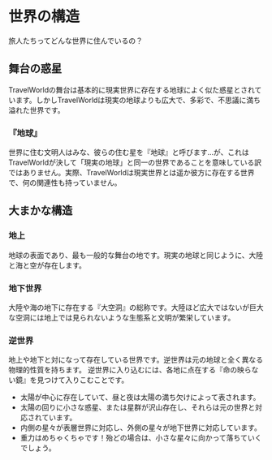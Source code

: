 # 世界の構造

旅人たちってどんな世界に住んでいるの？

## 舞台の惑星

TravelWorldの舞台は基本的に現実世界に存在する地球によく似た惑星とされています。しかしTravelWorldは現実の地球よりも広大で、多彩で、不思議に満ち溢れた世界です。

### 『地球』

世界に住む文明人はみな、彼らの住む星を『地球』と呼びます…が、これはTravelWorldが決して「現実の地球」と同一の世界であることを意味している訳ではありません。実際、TravelWorldは現実世界とは遥か彼方に存在する世界で、何の関連性も持っていません。

## 大まかな構造

### 地上

地球の表面であり、最も一般的な舞台の地です。現実の地球と同じように、大陸と海と空が存在します。

### 地下世界

大陸や海の地下に存在する『大空洞』の総称です。大陸ほど広大ではないが巨大な空洞には地上では見られないような生態系と文明が繁栄しています。

### 逆世界

地上や地下と対になって存在している世界です。逆世界は元の地球と全く異なる物理的性質を持ちます。
逆世界に入り込むには、各地に点在する『命の映らない鏡』を見つけて入りこむことです。

  - 太陽が中心に存在していて、昼と夜は太陽の満ち欠けによって表されます。
  - 太陽の回りに小さな惑星、または星群が沢山存在し、それらは元の世界と対応されています。
  - 内側の星々が表層世界に対応し、外側の星々が地下世界に対応しています。
  - 重力はめちゃくちゃです！殆どの場合は、小さな星々に向かって落ちていくでしょう。
